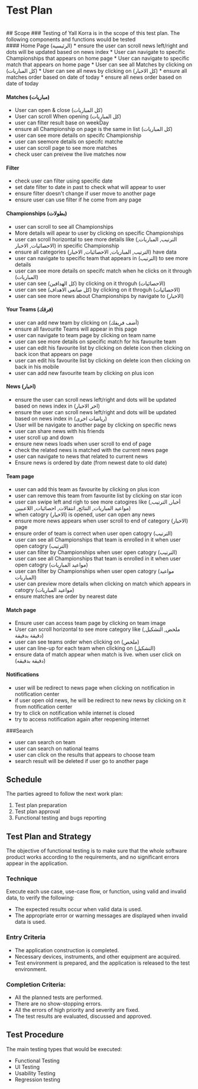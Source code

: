 # Test Plan
<br/>
## Scope
### Testing of Yall Korra is in the scope of this test plan. The following components and functions would be tested
<br/>
#### Home Page (الرئيسية) 
* ensure the user can scroll news left/right and dots will be updated based on news index
* User can navigate to specific Championships that appears on home page
* User can navigate to specific match that appears on home page
* User can see all Matches by clicking on (كل المباريات)
* User can see all news by clicking on (كل الاخبار)
* ensure all matches order based on date of today
* ensure all news order based on date of today

#### Matches (مباريات)
* User can open & close (كل المباريات) 
* User can scroll When opening (كل المباريات)
* user can filter result base on weekDay
* ensure all Championship on page is the same in list (كل المباريات)
* user can see more details on specifc Championship
* user can seemore details on specifc matche
* user can scroll page to see more matches
* check user can preivew the live matches now
#### Filter
* check user can filter using specific date
* set date filter to date in past to check what will appear to user
* ensure filter doesn't change if user move to another page
* ensure user can use filter if he come from any page

#### Championships (بطولات)
* user can scroll to see all Championships
* More details will apear to user by clicking on specific Championships
* user can scroll horizontal to see more details like (الترتيب, المباريات, الاحصائيات, الاخبار) in specific Championship
* ensure all categories (الترتيب, المباريات, الاحصائيات, الاخبار) have data 
* user can navigate to specific team that appears in (الترتيب) to see more details
* user can see more details on specifc match when he clicks on it through (المباريات)
* user can see (كل الهدافين) by clicking on it throguh (الاحصائيات)
* user can see (كل صانعى الاهداف) by clicking on it throguh (الاحصائيات)
* user can see more news about Championships by navigate to (الاخبار)

#### Your Teams (فرقك)
* user can add new team by clicking on (أضف فريقك)
* ensure all favourite Teams will appear in this page
* user can navigate to team page by clicking on team name
* user can see more details on specific match for his favourite team
* user can edit his favourite list by clicking on delete icon then clicking on back icon that appears on page
* user can edit his favourite list by clicking on delete icon then clicking on back in his mobile
* user can add new favourite team by clicking on plus icon

#### News (اخبار)
* ensure the user can scroll news left/right and dots will be updated based on news index in (اخر الاخبار)
* ensure the user can scroll news left/right and dots will be updated based on news index in (رياضات اخرى)
* User will be navigate to another page by clicking on specific news
* user can share news with his friends
* user scroll up and down
* ensure new news loads when user scroll to end of page
* check the related news is matched with the current news page
* user can navigate to news that related to current news
* Ensure news is ordered by date (from newest date to old date)

#### Team page 
* user can add this team as favourite by clicking on plus icon
* user can remove this team from favourite list by clicking on star icon
* user can swipe left and righ to see more catogires like (أخبار, الترتيب, مواعيد المباريات, النتائج, انتقالات, احصائيات, اللاعبيين)
* when catogry (الاخبار) is opened, user can open any news
* ensure more news appears when user scroll to end of category (الاخبار) page
* ensure order of team is correct when user open catogry (الترتيب)
* user can see all Championships that team is enrolled in it when user open catogry (الترتيب)
* user can filter by Championships when user open catogry (الترتيب)
* user can see all Championships that team is enrolled in it when user open catogry (مواعيد المباريات)
* user can filter by Championships when user open catogry (مواعيد المباريات)
* user can preview more details when clicking on match which appears in  catogry (مواعيد المباريات)
* ensure matches are order by nearest date

#### Match page
* Ensure user can access team page by clicking on team image
* User can scroll horizontal to see more category like (ملخض, التشكيل, دقيقة بدقيقة)
* user can see teams order when clicking on (ملخص)
* user can line-up for each team when clicking on (التشكيل)
* ensure data of match appear when match is live. when user click on (دقيقة بدقيقه)

#### Notifications
* user will be redirect to news page when clicking on notification in notification center
* if user open old news, he will be redirect to new news by clicking on it from notification center
* try to click on notification while internet is closed
* try to access notification again after reopening internet

###Search
* user can search on team
* user can search on national teams
* user can click on the results that appears to choose team
* search result will be deleted if user go to another page 


## Schedule
The parties agreed to follow the next work plan:
1. Test plan preparation
2. Test plan approval
3. Functional testing and bugs reporting

## Test Plan and Strategy
The objective of functional testing is to make sure that the whole software product works
according to the requirements, and no significant errors appear in the application.
### Technique
Execute each use case, use-case flow, or function, using valid and
invalid data, to verify the following:
* The expected results occur when valid data is used.
* The appropriate error or warning messages are displayed when
invalid data is used.

### Entry Criteria
* The application construction is completed.
* Necessary devices, instruments, and other equipment are acquired.
* Test environment is prepared, and the application is released to the
test environment.

### Completion Criteria:
* All the planned tests are performed.
* There are no show-stopping errors.
* All the errors of high priority and severity are fixed.
* The test results are evaluated, discussed and approved.

## Test Procedure
The main testing types that would be executed:
* Functional Testing
* UI Testing
* Usability Testing
* Regression testing




